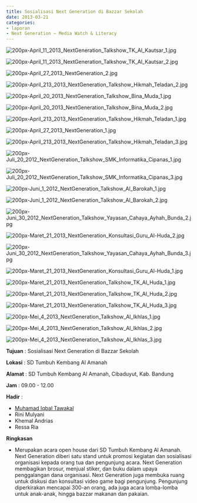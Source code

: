 ```yaml
---
title: Sosialisasi Next Generation di Bazzar Sekolah
date: 2013-03-21
categories:
- laporan
- Next Generation – Media Watch & Literacy
---
```



![200px-April_11_2013_NextGeneration_Talkshow_TK_Al_Kautsar_1.jpg](/uploads/200px-April_11_2013_NextGeneration_Talkshow_TK_Al_Kautsar_1.jpg)

![200px-April_11_2013_NextGeneration_Talkshow_TK_Al_Kautsar_2.jpg](/uploads/200px-April_11_2013_NextGeneration_Talkshow_TK_Al_Kautsar_2.jpg)

![200px-April_27_2013_NextGeneration_2.jpg](/uploads/200px-April_27_2013_NextGeneration_2.jpg)

![200px-April_213_2013_NextGeneration_Talkshow_Hikmah_Teladan_2.jpg](/uploads/200px-April_213_2013_NextGeneration_Talkshow_Hikmah_Teladan_2.jpg)

![200px-April_20_2013_NextGeneration_Talkshow_Bina_Muda_1.jpg](/uploads/200px-April_20_2013_NextGeneration_Talkshow_Bina_Muda_1.jpg)

![200px-April_20_2013_NextGeneration_Talkshow_Bina_Muda_2.jpg](/uploads/200px-April_20_2013_NextGeneration_Talkshow_Bina_Muda_2.jpg)

![200px-April_213_2013_NextGeneration_Talkshow_Hikmah_Teladan_1.jpg](/uploads/200px-April_213_2013_NextGeneration_Talkshow_Hikmah_Teladan_1.jpg)

![200px-April_27_2013_NextGeneration_1.jpg](/uploads/200px-April_27_2013_NextGeneration_1.jpg)

![200px-April_213_2013_NextGeneration_Talkshow_Hikmah_Teladan_3.jpg](/uploads/200px-April_213_2013_NextGeneration_Talkshow_Hikmah_Teladan_3.jpg)

![200px-Juli_20_2012_NextGeneration_Talkshow_SMK_Informatika_Cipanas_1.jpg](/uploads/200px-Juli_20_2012_NextGeneration_Talkshow_SMK_Informatika_Cipanas_1.jpg)

![200px-Juli_20_2012_NextGeneration_Talkshow_SMK_Informatika_Cipanas_3.jpg](/uploads/200px-Juli_20_2012_NextGeneration_Talkshow_SMK_Informatika_Cipanas_3.jpg)

![200px-Juni_1_2012_NextGeneration_Talkshow_Al_Barokah_1.jpg](/uploads/200px-Juni_1_2012_NextGeneration_Talkshow_Al_Barokah_1.jpg)

![200px-Juni_1_2012_NextGeneration_Talkshow_Al_Barokah_2.jpg](/uploads/200px-Juni_1_2012_NextGeneration_Talkshow_Al_Barokah_2.jpg)

![200px-Juni_30_2012_NextGeneration_Talkshow_Yayasan_Cahaya_Ayhah_Bunda_2.jpg](/uploads/200px-Juni_30_2012_NextGeneration_Talkshow_Yayasan_Cahaya_Ayhah_Bunda_2.jpg)

![200px-Maret_21_2013_NextGeneration_Konsultasi_Guru_Al-Huda_2.jpg](/uploads/200px-Maret_21_2013_NextGeneration_Konsultasi_Guru_Al-Huda_2.jpg)

![200px-Juni_30_2012_NextGeneration_Talkshow_Yayasan_Cahaya_Ayhah_Bunda_3.jpg](/uploads/200px-Juni_30_2012_NextGeneration_Talkshow_Yayasan_Cahaya_Ayhah_Bunda_3.jpg)

![200px-Maret_21_2013_NextGeneration_Konsultasi_Guru_Al-Huda_1.jpg](/uploads/200px-Maret_21_2013_NextGeneration_Konsultasi_Guru_Al-Huda_1.jpg)

![200px-Maret_21_2013_NextGeneration_Talkshow_TK_Al_Huda_1.jpg](/uploads/200px-Maret_21_2013_NextGeneration_Talkshow_TK_Al_Huda_1.jpg)

![200px-Maret_21_2013_NextGeneration_Talkshow_TK_Al_Huda_2.jpg](/uploads/200px-Maret_21_2013_NextGeneration_Talkshow_TK_Al_Huda_2.jpg)

![200px-Maret_21_2013_NextGeneration_Talkshow_TK_Al_Huda_3.jpg](/uploads/200px-Maret_21_2013_NextGeneration_Talkshow_TK_Al_Huda_3.jpg)

![200px-Mei_4_2013_NextGeneration_Talkshow_Al_Ikhlas_1.jpg](/uploads/200px-Mei_4_2013_NextGeneration_Talkshow_Al_Ikhlas_1.jpg)

![200px-Mei_4_2013_NextGeneration_Talkshow_Al_Ikhlas_2.jpg](/uploads/200px-Mei_4_2013_NextGeneration_Talkshow_Al_Ikhlas_2.jpg)

![200px-Mei_4_2013_NextGeneration_Talkshow_Al_Ikhlas_3.jpg](/uploads/200px-Mei_4_2013_NextGeneration_Talkshow_Al_Ikhlas_3.jpg)


**Tujuan** : Sosialisasi Next Generation di Bazzar Sekolah

**Lokasi** : SD Tumbuh Kembang Al Amanah 

**Alamat** : SD Tumbuh Kembang Al Amanah, Cibaduyut, Kab. Bandung 

**Jam** : 09.00 - 12.00 

**Hadir** :
* [Muhamad Iqbal Tawakal ](http://wiki.ciptamedia.org/wiki/Muhamad_Iqbal_Tawakal)
* Rini Mulyani
* Khemal Andrias
* Ressa Ria

**Ringkasan** 
* Merupakan acara open house dari SD Tumbuh Kembang Al Amanah. Next Generation diberi satu stand untuk promosi kegiatan dan sosialisasi organisasi kepada orang tua dan pengunjung acara. Next Generation membagikan brosur, menjual stiker, dan buku dalam upaya penggalangan dana organisasi. Next Generation juga membuka ruang untuk diskusi dan konsultasi video game bagi pengunjung. Pengunjung diperkirakan mencapai 300-an orang, ada juga acara lomba-lomba untuk anak-anak, hingga bazzar makanan dan pakaian. 
